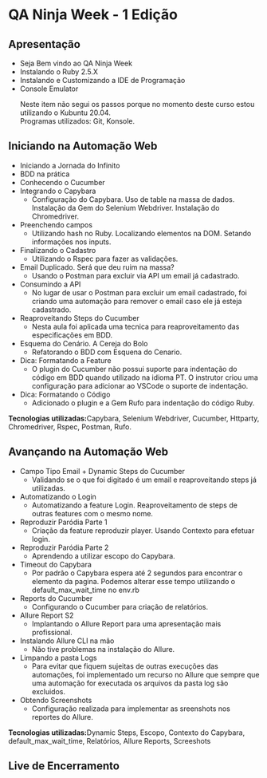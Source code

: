 <h1>QA Ninja Week - 1 Edição</h1>

<h2>Apresentação</h2>
<ul>
    <li>Seja Bem vindo ao QA Ninja Week</li>
    <li>Instalando o Ruby 2.5.X</li>
    <li>Instalando e Customizando a IDE de Programação</li>
    <li>Console Emulator</li>
    <p>Neste item não segui os passos porque no momento deste curso estou utilizando o Kubuntu 20.04. <br>
    Programas utilizados: Git, Konsole.
    </p>
</ul>
<h2>Iniciando na Automação Web</h2>
<ul>
    <li>Iniciando a Jornada do Infinito</li>
    <li>BDD na prática</li>
    <li>Conhecendo o Cucumber</li>
    <li>
        Integrando o Capybara
        <ul>
            <li>Configuração do Capybara. Uso de table na massa de dados. Instalação da Gem do Selenium Webdriver. Instalação do Chromedriver.</li>
        </ul>
    </li>
    <li>Preenchendo campos
        <ul>
            <li>Utilizando hash no Ruby. Localizando elementos na DOM. Setando informações nos inputs.</li>
        </ul>
    </li>
    <li>Finalizando o Cadastro
        <ul>
            <li>Utilizando o Rspec para fazer as validações.</li>
        </ul>
    </li>
    <li>Email Duplicado. Será que deu ruim na massa?
        <ul>
            <li>Usando o Postman para excluir via API um email já cadastrado.</li>
        </ul>
    </li>
    <li>Consumindo a API
        <ul>
            <li>No lugar de usar o Postman para excluir um email cadastrado, foi criando uma automação para remover o email caso ele já esteja cadastrado.</li>
        </ul>
    </li>
    <li>Reaproveitando Steps do Cucumber
        <ul>
            <li>Nesta aula foi aplicada uma tecnica para reaproveitamento das especificações em BDD.</li>
        </ul>
    </li>
    <li>Esquema do Cenário. A Cereja do Bolo
        <ul>
            <li>Refatorando o BDD com Esquena do Cenario.</li>
        </ul>
    </li>
    <li>Dica: Formatando a Feature
        <ul>
            <li>O plugin do Cucumber não possui suporte para indentação do código em BDD quando utilizado na idioma PT. O instrutor criou uma configuração para adicionar ao VSCode o suporte de indentação. </li>
        </ul>
    </li>
    <li>Dica: Formatando o Código
        <ul>
            <li>Adicionado o plugin e a Gem Rufo para indentação do código Ruby. </li>
        </ul>
    </li>
</ul>
<p><strong>Tecnologias utilizadas:</strong>Capybara, Selenium Webdriver, Cucumber, Httparty, Chromedriver, Rspec, Postman, Rufo.</p>

<h2>Avançando na Automação Web</h2>
<ul>
    <li>Campo Tipo Email + Dynamic Steps do Cucumber
        <ul>
            <li>Validando se o que foi digitado é um email e reaproveitando steps já utilizadas.</li>
        </ul>
    </li>
    <li>Automatizando o Login
        <ul>
            <li>Automatizando a feature Login. Reaproveitamento de steps de outras features com o mesmo nome.</li>
        </ul>
    </li>
    <li>Reproduzir Paródia Parte 1
        <ul>
            <li>Criação da feature reproduzir player. Usando Contexto para efetuar login.</li>
        </ul>
    </li>
    <li>Reproduzir Paródia Parte 2
        <ul>
            <li>Aprendendo a utilizar escopo do Capybara.</li>
        </ul>
    </li>
    <li>Timeout do Capybara
        <ul>
            <li>Por padrão o Capybara espera até 2 segundos para encontrar o elemento da pagina. Podemos alterar esse tempo utilizando o default_max_wait_time no env.rb</li>
        </ul>
    </li>
    <li>Reports do Cucumber
        <ul>
            <li>Configurando o Cucumber para criação de relatórios.</li>
        </ul>
    </li>
    <li>Allure Report S2
        <ul>
            <li>Implantando o Allure Report para uma apresentação mais profissional.</li>
        </ul>
    </li>
    <li>Instalando Allure CLI na mão
        <ul>
            <li>Não tive problemas na instalação do Allure.</li>
        </ul>
    </li>
    <li>Limpando a pasta Logs
        <ul>
            <li>Para evitar que fiquem sujeitas de outras execuções das automações, foi implementado um recurso no Allure que sempre que uma automação for executada os arquivos da pasta log são excluidos.</li>
        </ul>
    </li>
     <li> Obtendo Screenshots
        <ul>
            <li>Configuração realizada para implementar as sreenshots nos reportes do Allure.</li>
        </ul>
    </li>
</ul>

<p><strong>Tecnologias utilizadas:</strong>Dynamic Steps, Escopo, Contexto do Capybara, default_max_wait_time, Relatórios, Allure Reports, Screeshots</p>
<h2>Live de Encerramento</h2>